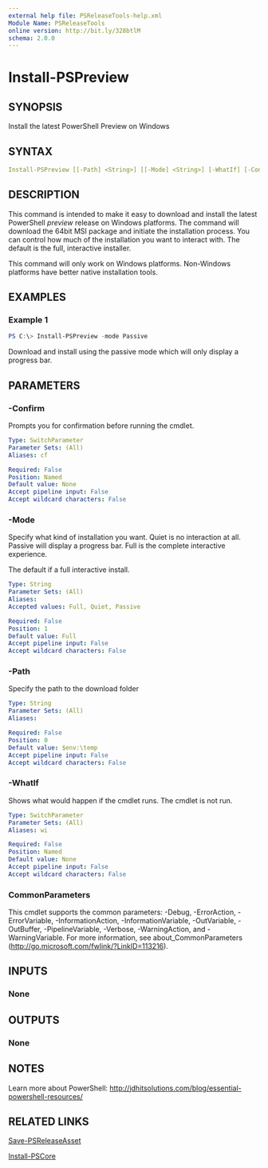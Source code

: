 ```yaml
---
external help file: PSReleaseTools-help.xml
Module Name: PSReleaseTools
online version: http://bit.ly/328btlM
schema: 2.0.0
---
```


# Install-PSPreview

## SYNOPSIS

Install the latest PowerShell Preview on Windows

## SYNTAX

```yaml
Install-PSPreview [[-Path] <String>] [[-Mode] <String>] [-WhatIf] [-Confirm] [<CommonParameters>]
```

## DESCRIPTION

This command is intended to make it easy to download and install the latest PowerShell *preview* release on Windows platforms. The command will download the 64bit MSI package and initiate the installation process. You can control how much of the installation you want to interact with. The default is the full, interactive installer.

This command will only work on Windows platforms. Non-Windows platforms have better native installation tools.

## EXAMPLES

### Example 1

```powershell
PS C:\> Install-PSPreview -mode Passive
```

Download and install using the passive mode which will only display a progress bar.

## PARAMETERS

### -Confirm

Prompts you for confirmation before running the cmdlet.

```yaml
Type: SwitchParameter
Parameter Sets: (All)
Aliases: cf

Required: False
Position: Named
Default value: None
Accept pipeline input: False
Accept wildcard characters: False
```

### -Mode

Specify what kind of installation you want. Quiet is no interaction at all. Passive will display a progress bar. Full is the complete interactive experience.

The default if a full interactive install.

```yaml
Type: String
Parameter Sets: (All)
Aliases:
Accepted values: Full, Quiet, Passive

Required: False
Position: 1
Default value: Full
Accept pipeline input: False
Accept wildcard characters: False
```

### -Path

Specify the path to the download folder

```yaml
Type: String
Parameter Sets: (All)
Aliases:

Required: False
Position: 0
Default value: $env:\temp
Accept pipeline input: False
Accept wildcard characters: False
```

### -WhatIf

Shows what would happen if the cmdlet runs.
The cmdlet is not run.

```yaml
Type: SwitchParameter
Parameter Sets: (All)
Aliases: wi

Required: False
Position: Named
Default value: None
Accept pipeline input: False
Accept wildcard characters: False
```

### CommonParameters

This cmdlet supports the common parameters: -Debug, -ErrorAction, -ErrorVariable, -InformationAction, -InformationVariable, -OutVariable, -OutBuffer, -PipelineVariable, -Verbose, -WarningAction, and -WarningVariable.
For more information, see about_CommonParameters (http://go.microsoft.com/fwlink/?LinkID=113216).

## INPUTS

### None

## OUTPUTS

### None

## NOTES

Learn more about PowerShell: http://jdhitsolutions.com/blog/essential-powershell-resources/

## RELATED LINKS

[Save-PSReleaseAsset]()

[Install-PSCore]()
